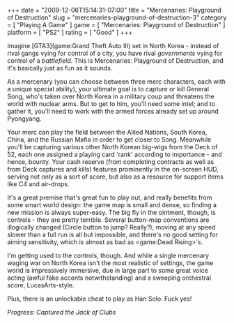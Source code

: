 +++
date = "2009-12-06T15:14:31-07:00"
title = "Mercenaries: Playground of Destruction"
slug = "mercenaries-playground-of-destruction-3"
category = [ "Playing A Game" ]
game = [ "Mercenaries: Playground of Destruction" ]
platform = [ "PS2" ]
rating = [ "Good" ]
+++

Imagine [GTA3](game:Grand Theft Auto III) set in North Korea - instead of rival gangs vying for control of a city, you have rival <i>governments</i> vying for control of a <i>battlefield</i>.  This is Mercenaries: Playground of Destruction, and it's basically just as fun as it sounds.

As a mercenary (you can choose between three merc characters, each with a unique special ability), your ultimate goal is to capture or kill General Song, who's taken over North Korea in a military coup and threatens the world with nuclear arms.  But to get to him, you'll need some intel; and to gather it, you'll need to work with the armed forces already set up around Pyongyang.

Your merc can play the field between the Allied Nations, South Korea, China, and the Russian Mafia in order to get closer to Song.  Meanwhile you'll be capturing various other North Korean big-wigs from the Deck of 52, each one assigned a playing card 'rank' according to importance - and hence, bounty.  Your cash reserve (from completing contracts as well as from Deck captures and kills) features prominently in the on-screen HUD, serving not only as a sort of score, but also as a resource for support items like C4 and air-drops.

It's a great premise that's great fun to play out, and really benefits from some smart world design: the game map is small and dense, so finding a new mission is always super-easy.  The big fly in the ointment, though, is controls - they are pretty terrible.  Several button-map conventions are illogically changed (Circle button to jump?  Really?), moving at any speed slower than a full run is all but impossible, and there's no good setting for aiming sensitivity, which is almost as bad as <game:Dead Rising>'s.

I'm getting used to the controls, though.  And while a single mercenary waging war on North Korea isn't the most realistic of settings, the game world is impressively immersive, due in large part to some great voice acting (awful fake accents notwithstanding) and a sweeping orchestral score, LucasArts-style.

Plus, there is an unlockable cheat to play as Han Solo.  Fuck yes!

<i>Progress: Captured the Jack of Clubs</i>